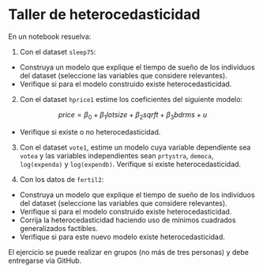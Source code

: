 # Taller de heterocedasticidad

En un notebook resuelva:

1. Con el dataset `sleep75`:
  - Construya un modelo que explique el tiempo de sueño de los individuos del dataset (seleccione las variables que considere relevantes).
  - Verifique si para el modelo construido existe heterocedasticidad.

2. Con el dataset `hprice1` estime los coeficientes del siguiente modelo:

$$price = \beta_0 + \beta_1lotsize + \beta_2sqrft +\beta_3bdrms + u$$
  - Verifique si existe o no heterocedasticidad.
 
3. Con el dataset `vote1`, estime un modelo cuya variable dependiente sea `votea` y las variables independientes sean `prtystra`, `democa`, `log(expenda)` y `log(expendb)`. Verifique si existe heterocedasticidad.

4. Con los datos de `fertil2`:
  - Construya un modelo que explique el tiempo de sueño de los individuos del dataset (seleccione las variables que considere relevantes).
  - Verifique si para el modelo construido existe heterocedasticidad.
  - Corrija la heterocedasticidad haciendo uso de mínimos cuadrados generalizados factibles.
  - Verifique si para este nuevo modelo existe heterocedasticidad.


El ejercicio se puede realizar en grupos (no más de tres personas) y debe entregarse vía GitHub.
